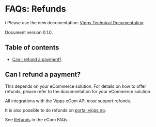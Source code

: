 <!-- START_METADATA
---
title: Refunds
sidebar_position: 40
pagination_next: null
pagination_prev: null
---
END_METADATA -->

# FAQs: Refunds

<!-- START_COMMENT -->

ℹ️ Please use the new documentation:
[Vipps Technical Documentation](https://vippsas.github.io/vipps-developer-docs/).

<!-- END_COMMENT -->

Document version 0.1.0.

<!-- START_TOC -->

## Table of contents

* [Can I refund a payment?](#can-i-refund-a-payment)

<!-- END_TOC -->

## Can I refund a payment?

This depends on your eCommerce solution.
For details on how to offer refunds, please refer to the documentation for your eCommerce solution.

All integrations with the Vipps eCom API _must_  support refunds.

It is also possible to do refunds on
[portal.vipps.no](https://portal.vipps.no).

See
[Refunds](https://github.com/vippsas/vipps-ecom-api/blob/master/vipps-ecom-api-faq.md#refunds)
in the eCom FAQs.
